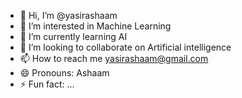 - 👋 Hi, I’m @yasirashaam
- 👀 I’m interested in Machine Learning 
- 🌱 I’m currently learning AI
- 💞️ I’m looking to collaborate on Artificial intelligence 
- 📫 How to reach me  yasirashaam@gmail.com 
- 😄 Pronouns: Ashaam
- ⚡ Fun fact: ...

<!---
yasirashaam/yasirashaam is a ✨ special ✨ repository because its `README.md` (this file) appears on your GitHub profile.
You can click the Preview link to take a look at your changes.
--->
